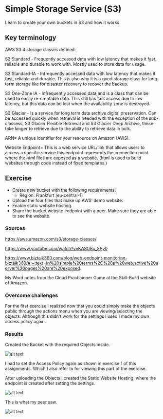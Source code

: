 # Simple Storage Service (S3)
Learn to create your own buckets in S3 and how it works.

## Key terminology
AWS S3 4 storage classes defined:

S3 Standard - Frequently accessed data with low latency that makes it fast, reliable and durable to work with. Mostly used to store data for usage.

S3 Standard-IA - Infrequently accessed data with low latency that makes it fast, reliable and durable. This is also why it is a good storage class for long term storage like for disaster recovery to recover the backup.

S3 One-Zone IA - Infrequently accessed data and is a class that can be used to easily re-creatable data. This still has fast access due to low latency, but this data can be lost when the availability zone is destroyed.

S3 Glacier - Is a service for long term data archive digital preservation. Can be accessed quickly when retrieval is needed with the exception of the sub-classess, S3 Glacier Flexible Retrieval and S3 Glacier Deep Archive, these take longer to retrieve due to the ability to retrieve data in bulk.

ARN= A unique identifier for your resource on Amazon (AWS).

Website Endpoint= This is a web service URL/link that allows users to access a specific service this endpoint represents the connection point where the html files are exposed as a website. (html is used to build websites through code instead of fixed templates.)

## Exercise
- Create new bucket with the following requirements:
    - Region: Frankfurt (eu-central-1)
- Upload the four files that make up AWS’ demo website.
- Enable static website hosting.
- Share the bucket website endpoint with a peer. Make sure they are able to see the website.

### Sources
https://aws.amazon.com/s3/storage-classes/

https://www.youtube.com/watch?v=KASOBo_8Py0

https://www.biztalk360.com/blog/web-endpoint-monitoring-biztalk360/#:~:text=In%20simple%20terms%2C%20a%20web,active%20server%20pages%20are%20exposed.

My Word notes from the Cloud Practicioner Game at the Skill-Build website of Amazon.

### Overcome challenges
For the first exercise I realized now that you could simply make the objects public through the actions menu when you are viewing/selecting the objects. Although this didn't work for the settings I used I made my own access policy again.

### Results
Created the Bucket with the required Objects inside.

![alt text]()

I had to set the Access Policy again as shown in exercise 1 of this assignments. Which I also refer to for viewing this part of the exercise.

After uploading the Objects I created the Static Website Hosting, where the endpoint is created after setting the settings.

![alt text]()

This is what my peer saw.

![alt text]()
